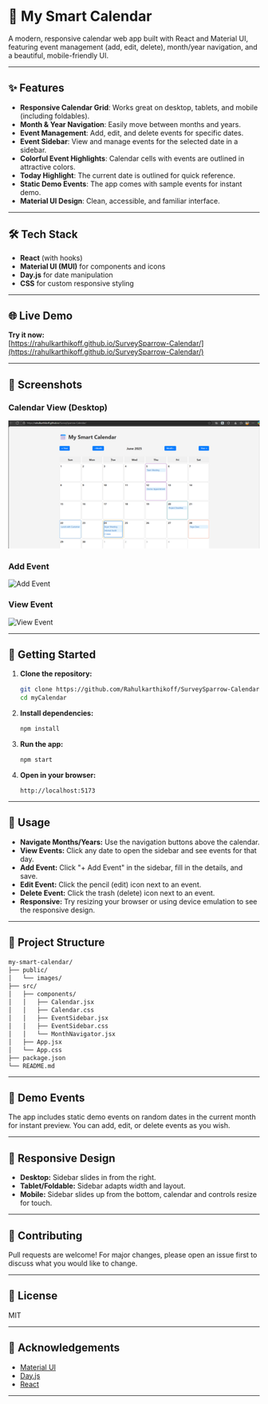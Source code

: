 # 📅 My Smart Calendar

A modern, responsive calendar web app built with React and Material UI, featuring event management (add, edit, delete), month/year navigation, and a beautiful, mobile-friendly UI.

---

## ✨ Features

- **Responsive Calendar Grid**: Works great on desktop, tablets, and mobile (including foldables).
- **Month & Year Navigation**: Easily move between months and years.
- **Event Management**: Add, edit, and delete events for specific dates.
- **Event Sidebar**: View and manage events for the selected date in a sidebar.
- **Colorful Event Highlights**: Calendar cells with events are outlined in attractive colors.
- **Today Highlight**: The current date is outlined for quick reference.
- **Static Demo Events**: The app comes with sample events for instant demo.
- **Material UI Design**: Clean, accessible, and familiar interface.

---

## 🛠️ Tech Stack

- **React** (with hooks)
- **Material UI (MUI)** for components and icons
- **Day.js** for date manipulation
- **CSS** for custom responsive styling

---


## 🌐 Live Demo

**Try it now:**  
[https://rahulkarthikoff.github.io/SurveySparrow-Calendar/](https://rahulkarthikoff.github.io/SurveySparrow-Calendar/)

---

## 📸 Screenshots

### Calendar View (Desktop)
![Calendar Desktop](images/calendar-img.png)

### Add Event
![Add Event](images/add-event.png)

### View Event
![View Event](images/viewing-event.png)





---

## 🚀 Getting Started

1. **Clone the repository:**
   ```bash
   git clone https://github.com/Rahulkarthikoff/SurveySparrow-Calendar.git
   cd myCalendar
   ```

2. **Install dependencies:**
   ```bash
   npm install
   ```

3. **Run the app:**
   ```bash
   npm start
   ```

4. **Open in your browser:**
   ```
   http://localhost:5173
   ```

---

## 📝 Usage

- **Navigate Months/Years:** Use the navigation buttons above the calendar.
- **View Events:** Click any date to open the sidebar and see events for that day.
- **Add Event:** Click "+ Add Event" in the sidebar, fill in the details, and save.
- **Edit Event:** Click the pencil (edit) icon next to an event.
- **Delete Event:** Click the trash (delete) icon next to an event.
- **Responsive:** Try resizing your browser or using device emulation to see the responsive design.

---

## 📂 Project Structure

```
my-smart-calendar/
├── public/
│   └── images/
├── src/
│   ├── components/
│   │   ├── Calendar.jsx
│   │   ├── Calendar.css
│   │   ├── EventSidebar.jsx
│   │   ├── EventSidebar.css
│   │   └── MonthNavigator.jsx
│   ├── App.jsx
│   └── App.css
├── package.json
└── README.md
```

---

## 📅 Demo Events

The app includes static demo events on random dates in the current month for instant preview. You can add, edit, or delete events as you wish.

---

## 📱 Responsive Design

- **Desktop:** Sidebar slides in from the right.
- **Tablet/Foldable:** Sidebar adapts width and layout.
- **Mobile:** Sidebar slides up from the bottom, calendar and controls resize for touch.

---

## 🤝 Contributing

Pull requests are welcome! For major changes, please open an issue first to discuss what you would like to change.

---

## 📄 License

MIT

---

## 🙏 Acknowledgements

- [Material UI](https://mui.com/)
- [Day.js](https://day.js.org/)
- [React](https://react.dev/)

---

